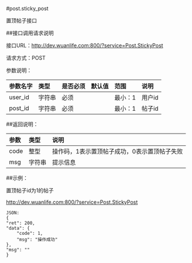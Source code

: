 #post.sticky_post

置顶帖子接口

##接口调用请求说明

接口URL：http://dev.wuanlife.com:800/?service=Post.StickyPost

请求方式：POST

参数说明：

|参数名字    |类型   |是否必须    |默认值    |范围        |说明|
|:--|:--|:--|:--|:--|:--|
|user_id    |字符串   |必须     |          |最小：1     |用户id|
|post_id    |字符串   |必须        |       |最小：1     |帖子id|

##返回说明：

|参数        |类型   |说明|
|:--|:--|:--|
|code            |整型   |操作码，1表示置顶帖子成功，0表示置顶帖子失败|
|msg             |字符串  |提示信息|

##示例：

置顶帖子id为1的帖子

http://dev.wuanlife.com:800/?service=Post.StickyPost

    JSON:
    {
    "ret": 200,
    "data": {
        "code": 1,
        "msg": "操作成功"
    },
    "msg": ""
    }
